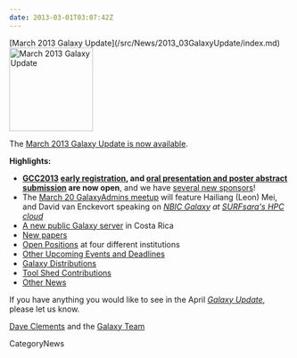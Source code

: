```yaml
---
date: 2013-03-01T03:07:42Z
---
```

<div class='newsItemHeader'>[March 2013 Galaxy Update](/src/News/2013_03GalaxyUpdate/index.md)</div>

<div class='right'><a href='/GalaxyUpdates/2013_03'><img src='/Images/Logos/GalaxyUpdate200.png' alt='March 2013 Galaxy Update' width=150 /></a></div>

The [March 2013 Galaxy Update is now available](/src/GalaxyUpdates/2013_03/index.md). 

**Highlights:**
* **[GCC2013](/src/GalaxyUpdates/2013_03/index.md#gcc2013) [early registration](/src/Events/GCC2013/Register/index.md), and [oral presentation and poster abstract submission](/src/Events/GCC2013/Abstracts/index.md) are now open**, and we have  [several new sponsors](/src/GalaxyUpdates/2013_03/index.md#sponsorships)!
* The [March 20 GalaxyAdmins meetup](/src/GalaxyUpdates/2013_03/index.md#march-galaxyadmins-web-meetup) will feature Hailiang (Leon) Mei, and David van Enckevort speaking on *[NBIC Galaxy](http://galaxy.nbic.nl/) at [SURFsara's HPC cloud](https://www.surfsara.nl/)* 
* [A new public Galaxy server](/src/GalaxyUpdates/2013_03/index.md#new-public-galaxy-servers) in Costa Rica
* [New papers](/src/GalaxyUpdates/2013_03/index.md#new-papers)
* [Open Positions](/src/GalaxyUpdates/2013_03/index.md#whos-hiring) at four different institutions
* [Other Upcoming Events and Deadlines](/src/GalaxyUpdates/2013_03/index.md#other-upcoming-events-and-deadlines)
* [Galaxy Distributions](/src/GalaxyUpdates/2013_03/index.md#galaxy-distributions)
* [Tool Shed Contributions](/src/GalaxyUpdates/2013_03/index.md#tool-shed-contributions)
* [Other News](/src/GalaxyUpdates/2013_03/index.md#other-news)

If you have anything you would like to see in the April *[Galaxy Update](/src/GalaxyUpdates/index.md)*, please let us know.

[Dave Clements](/src/DaveClements/index.md) and the [Galaxy Team](/src/GalaxyTeam/index.md)


CategoryNews
